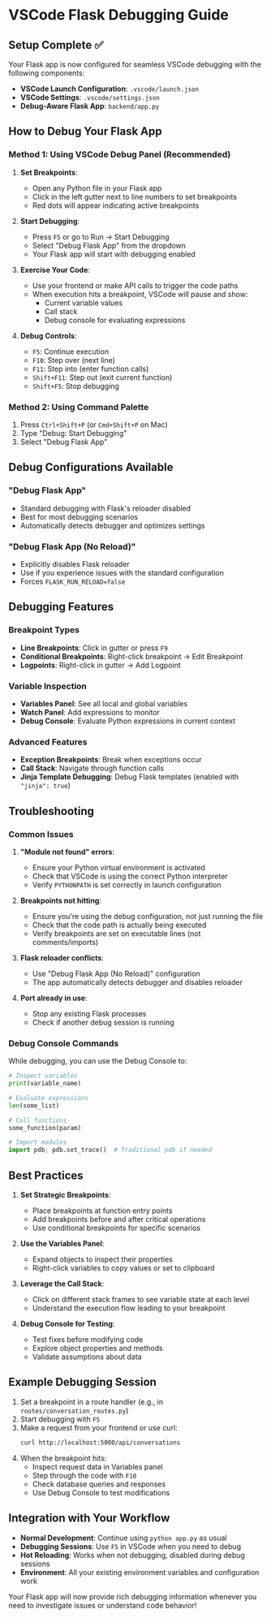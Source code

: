 # VSCode Flask Debugging Guide

## Setup Complete ✅

Your Flask app is now configured for seamless VSCode debugging with the following components:

- **VSCode Launch Configuration**: `.vscode/launch.json`
- **VSCode Settings**: `.vscode/settings.json`
- **Debug-Aware Flask App**: `backend/app.py`

## How to Debug Your Flask App

### Method 1: Using VSCode Debug Panel (Recommended)

1. **Set Breakpoints**:

   - Open any Python file in your Flask app
   - Click in the left gutter next to line numbers to set breakpoints
   - Red dots will appear indicating active breakpoints

2. **Start Debugging**:

   - Press `F5` or go to Run → Start Debugging
   - Select "Debug Flask App" from the dropdown
   - Your Flask app will start with debugging enabled

3. **Exercise Your Code**:

   - Use your frontend or make API calls to trigger the code paths
   - When execution hits a breakpoint, VSCode will pause and show:
     - Current variable values
     - Call stack
     - Debug console for evaluating expressions

4. **Debug Controls**:
   - `F5`: Continue execution
   - `F10`: Step over (next line)
   - `F11`: Step into (enter function calls)
   - `Shift+F11`: Step out (exit current function)
   - `Shift+F5`: Stop debugging

### Method 2: Using Command Palette

1. Press `Ctrl+Shift+P` (or `Cmd+Shift+P` on Mac)
2. Type "Debug: Start Debugging"
3. Select "Debug Flask App"

## Debug Configurations Available

### "Debug Flask App"

- Standard debugging with Flask's reloader disabled
- Best for most debugging scenarios
- Automatically detects debugger and optimizes settings

### "Debug Flask App (No Reload)"

- Explicitly disables Flask reloader
- Use if you experience issues with the standard configuration
- Forces `FLASK_RUN_RELOAD=false`

## Debugging Features

### Breakpoint Types

- **Line Breakpoints**: Click in gutter or press `F9`
- **Conditional Breakpoints**: Right-click breakpoint → Edit Breakpoint
- **Logpoints**: Right-click in gutter → Add Logpoint

### Variable Inspection

- **Variables Panel**: See all local and global variables
- **Watch Panel**: Add expressions to monitor
- **Debug Console**: Evaluate Python expressions in current context

### Advanced Features

- **Exception Breakpoints**: Break when exceptions occur
- **Call Stack**: Navigate through function calls
- **Jinja Template Debugging**: Debug Flask templates (enabled with `"jinja": true`)

## Troubleshooting

### Common Issues

1. **"Module not found" errors**:

   - Ensure your Python virtual environment is activated
   - Check that VSCode is using the correct Python interpreter
   - Verify `PYTHONPATH` is set correctly in launch configuration

2. **Breakpoints not hitting**:

   - Ensure you're using the debug configuration, not just running the file
   - Check that the code path is actually being executed
   - Verify breakpoints are set on executable lines (not comments/imports)

3. **Flask reloader conflicts**:

   - Use "Debug Flask App (No Reload)" configuration
   - The app automatically detects debugger and disables reloader

4. **Port already in use**:
   - Stop any existing Flask processes
   - Check if another debug session is running

### Debug Console Commands

While debugging, you can use the Debug Console to:

```python
# Inspect variables
print(variable_name)

# Evaluate expressions
len(some_list)

# Call functions
some_function(param)

# Import modules
import pdb; pdb.set_trace()  # Traditional pdb if needed
```

## Best Practices

1. **Set Strategic Breakpoints**:

   - Place breakpoints at function entry points
   - Add breakpoints before and after critical operations
   - Use conditional breakpoints for specific scenarios

2. **Use the Variables Panel**:

   - Expand objects to inspect their properties
   - Right-click variables to copy values or set to clipboard

3. **Leverage the Call Stack**:

   - Click on different stack frames to see variable state at each level
   - Understand the execution flow leading to your breakpoint

4. **Debug Console for Testing**:
   - Test fixes before modifying code
   - Explore object properties and methods
   - Validate assumptions about data

## Example Debugging Session

1. Set a breakpoint in a route handler (e.g., in `routes/conversation_routes.py`)
2. Start debugging with `F5`
3. Make a request from your frontend or use curl:
   ```bash
   curl http://localhost:5000/api/conversations
   ```
4. When the breakpoint hits:
   - Inspect request data in Variables panel
   - Step through the code with `F10`
   - Check database queries and responses
   - Use Debug Console to test modifications

## Integration with Your Workflow

- **Normal Development**: Continue using `python app.py` as usual
- **Debugging Sessions**: Use `F5` in VSCode when you need to debug
- **Hot Reloading**: Works when not debugging, disabled during debug sessions
- **Environment**: All your existing environment variables and configuration work

Your Flask app will now provide rich debugging information whenever you need to investigate issues or understand code behavior!
